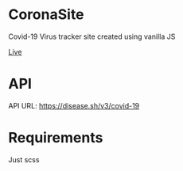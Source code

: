# CoronaSite
Covid-19 Virus tracker site created using vanilla JS

[Live](https://bytewaiser.github.io/CoronaSite/)

# API

API URL: https://disease.sh/v3/covid-19

# Requirements
Just scss
